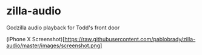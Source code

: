 # zilla-audio
Godzilla audio playback for Todd's front door

(iPhone X Screenshot)[https://raw.githubusercontent.com/pablobrady/zilla-audio/master/images/screenshot.png]

